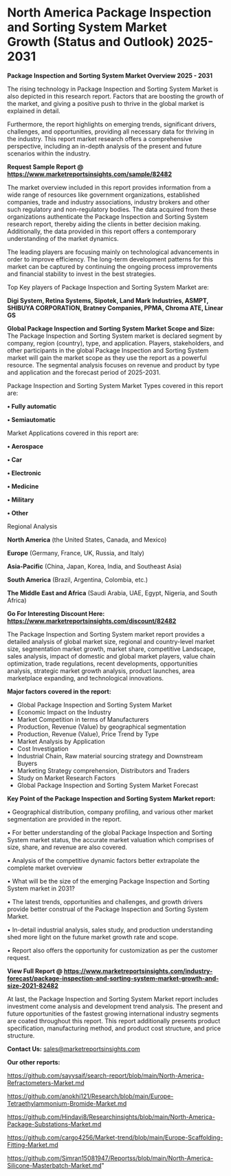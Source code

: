 # North America Package Inspection and Sorting System Market Growth (Status and Outlook) 2025-2031

<Strong> Package Inspection and Sorting System Market Overview 2025 - 2031</strong>

The rising technology in Package Inspection and Sorting System Market is also depicted in this research report. Factors that are boosting the growth of the market, and giving a positive push to thrive in the global market is explained in detail.

Furthermore, the report highlights on emerging trends, significant drivers, challenges, and opportunities, providing all necessary data for thriving in the industry. This report market research offers a comprehensive perspective, including an in-depth analysis of the present and future scenarios within the industry.

<strong>Request Sample Report @ <a href=https://www.marketreportsinsights.com/sample/82482>https://www.marketreportsinsights.com/sample/82482</a></strong>

The market overview included in this report provides information from a wide range of resources like government organizations, established companies, trade and industry associations, industry brokers and other such regulatory and non-regulatory bodies. The data acquired from these organizations authenticate the Package Inspection and Sorting System research report, thereby aiding the clients in better decision making. Additionally, the data provided in this report offers a contemporary understanding of the market dynamics.

The leading players are focusing mainly on technological advancements in order to improve efficiency. The long-term development patterns for this market can be captured by continuing the ongoing process improvements and financial stability to invest in the best strategies.

Top Key players of Package Inspection and Sorting System Market are:

<strong>Digi System, Retina Systems, Sipotek, Land Mark Industries, ASMPT, SHIBUYA CORPORATION, Bratney Companies, PPMA, Chroma ATE, Linear GS</strong>

<strong><b>Global Package Inspection and Sorting System Market Scope and Size:</b></strong>
The Package Inspection and Sorting System market is declared segment by company, region (country), type, and application. Players, stakeholders, and other participants in the global Package Inspection and Sorting System market will gain the market scope as they use the report as a powerful resource. The segmental analysis focuses on revenue and product by type and application and the forecast period of 2025-2031.

Package Inspection and Sorting System Market Types covered in this report are:

<strong>• Fully automatic

• Semiautomatic</strong>

Market Applications covered in this report are:

<strong>• Aerospace

• Car

• Electronic

• Medicine

• Military

• Other</strong> 

Regional Analysis

<strong>North America</strong> (the United States, Canada, and Mexico)

<strong>Europe</strong> (Germany, France, UK, Russia, and Italy)

<strong>Asia-Pacific</strong> (China, Japan, Korea, India, and Southeast Asia)

<strong>South America</strong> (Brazil, Argentina, Colombia, etc.)

<strong>The Middle East and Africa</strong> (Saudi Arabia, UAE, Egypt, Nigeria, and South Africa)

<strong>Go For Interesting Discount Here: <a href=https://www.marketreportsinsights.com/discount/82482>https://www.marketreportsinsights.com/discount/82482</a></strong>

The Package Inspection and Sorting System market report provides a detailed analysis of global market size, regional and country-level market size, segmentation market growth, market share, competitive Landscape, sales analysis, impact of domestic and global market players, value chain optimization, trade regulations, recent developments, opportunities analysis, strategic market growth analysis, product launches, area marketplace expanding, and technological innovations.

<strong><b>Major factors covered in the report:</b></strong>
<ul>
  <li>Global Package Inspection and Sorting System Market </li>
  <li>Economic Impact on the Industry</li>
  <li>Market Competition in terms of Manufacturers</li>
  <li>Production, Revenue (Value) by geographical segmentation</li>
  <li>Production, Revenue (Value), Price Trend by Type</li>
  <li>Market Analysis by Application</li>
  <li>Cost Investigation</li>
  <li>Industrial Chain, Raw material sourcing strategy and Downstream Buyers</li>
  <li>Marketing Strategy comprehension, Distributors and Traders</li>
  <li>Study on Market Research Factors</li>
  <li>Global Package Inspection and Sorting System Market Forecast</li>
</ul>

<strong><b>Key Point of the Package Inspection and Sorting System Market report:</b></strong>

• Geographical distribution, company profiling, and various other market segmentation are provided in the report.

• For better understanding of the global Package Inspection and Sorting System market status, the accurate market valuation which comprises of size, share, and revenue are also covered.

• Analysis of the competitive dynamic factors better extrapolate the complete market overview

• What will be the size of the emerging Package Inspection and Sorting System market in 2031?

• The latest trends, opportunities and challenges, and growth drivers provide better construal of the Package Inspection and Sorting System Market.

• In-detail industrial analysis, sales study, and production understanding shed more light on the future market growth rate and scope.

• Report also offers the opportunity for customization as per the customer request.

<strong><b>View Full Report @ <a href=https://www.marketreportsinsights.com/industry-forecast/package-inspection-and-sorting-system-market-growth-and-size-2021-82482>https://www.marketreportsinsights.com/industry-forecast/package-inspection-and-sorting-system-market-growth-and-size-2021-82482</a></b></strong>


At last, the Package Inspection and Sorting System Market report includes investment come analysis and development trend analysis. The present and future opportunities of the fastest growing international industry segments are coated throughout this report. This report additionally presents product specification, manufacturing method, and product cost structure, and price structure.

<strong>Contact Us:</strong>
sales@marketreportsinsights.com

<strong>Our other reports:</strong>

<a href=https://github.com/sayysaif/search-report/blob/main/North-America-Refractometers-Market.md>https://github.com/sayysaif/search-report/blob/main/North-America-Refractometers-Market.md</a>

<a href=https://github.com/anokhi121/Research/blob/main/Europe-Tetraethylammonium-Bromide-Market.md>https://github.com/anokhi121/Research/blob/main/Europe-Tetraethylammonium-Bromide-Market.md</a>

<a href=https://github.com/Hindavi8/Researchinsights/blob/main/North-America-Package-Substations-Market.md>https://github.com/Hindavi8/Researchinsights/blob/main/North-America-Package-Substations-Market.md</a>

<a href=https://github.com/cargo4256/Market-trend/blob/main/Europe-Scaffolding-Fitting-Market.md>https://github.com/cargo4256/Market-trend/blob/main/Europe-Scaffolding-Fitting-Market.md</a>

<a href=https://github.com/Simran15081947/Reportss/blob/main/North-America-Silicone-Masterbatch-Market.md>https://github.com/Simran15081947/Reportss/blob/main/North-America-Silicone-Masterbatch-Market.md</a>"
